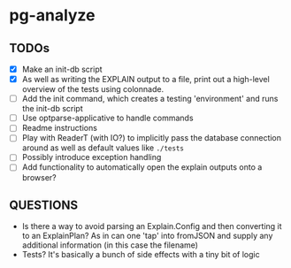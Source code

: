 # pg-analyze

## TODOs
- [x] Make an init-db script
- [x] As well as writing the EXPLAIN output to a file, print out a high-level overview of the tests using colonnade.
- [ ] Add the init command, which creates a testing 'environment' and runs the init-db script
- [ ] Use optparse-applicative to handle commands
- [ ] Readme instructions
- [ ] Play with ReaderT (with IO?) to implicitly pass the database connection around as well as default values like `./tests`
- [ ] Possibly introduce exception handling
- [ ] Add functionality to automatically open the explain outputs onto a browser?

## QUESTIONS
- Is there a way to avoid parsing an Explain.Config and then converting it to an ExplainPlan? As in can one 'tap' into fromJSON and supply any
additional information (in this case the filename)
- Tests? It's basically a bunch of side effects with a tiny bit of logic
